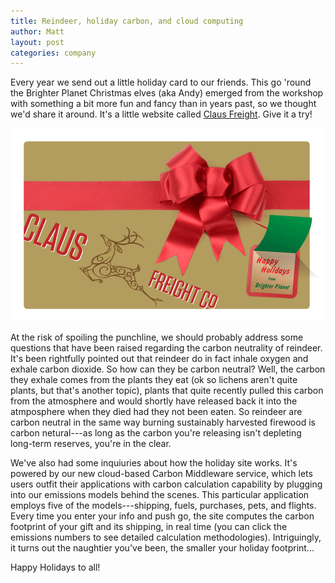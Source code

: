 ```yaml
---
title: Reindeer, holiday carbon, and cloud computing
author: Matt
layout: post
categories: company
---
```


Every year we send out a little holiday card to our friends.  This go 'round the Brighter Planet Christmas elves (aka Andy) emerged from the workshop with something a bit more fun and fancy than in years past, so we thought we'd share it around.  It's a little website called [Claus Freight](http://clausfreight.com).  Give it a try!

[ ![Claus Freight parcel](/images/claus_freight.png)](http://clausfreight.com)

At the risk of spoiling the punchline, we should probably address some questions that have been raised regarding the carbon neutrality of reindeer. It's been rightfully pointed out that reindeer do in fact inhale oxygen and exhale carbon dioxide. So how can they be carbon neutral? Well, the carbon they exhale comes from the plants they eat (ok so lichens aren't quite plants, but that's another topic), plants that quite recently pulled this carbon from the atmosphere and would shortly have released back it into the atmposphere when they died had they not been eaten.  So reindeer are carbon neutral in the same way burning sustainably harvested firewood is carbon netural---as long as the carbon you're releasing isn't depleting long-term reserves, you're in the clear.

We've also had some inquiuries about how the holiday site works.  It's powered by our new cloud-based Carbon Middleware service, which lets users outfit their applications with carbon calculation capability by plugging into our emissions models behind the scenes. This particular application employs five of the models---shipping, fuels, purchases, pets, and flights.  Every time you enter your info and push go, the site computes the carbon footprint of your gift and its shipping, in real time (you can click the emissions numbers to see detailed calculation methodologies).  Intriguingly, it turns out the naughtier you've been, the smaller your holiday footprint...

Happy Holidays to all!
